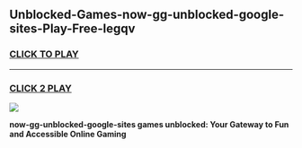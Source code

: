 
## Unblocked-Games-now-gg-unblocked-google-sites-Play-Free-legqv
<h3>
<a href="https://premium76.site?title=now-gg-unblocked-google-sites&ref=23A">CLICK TO PLAY</a></h3>
<hr>

<h3>
<a href="https://premium76.site?title=now-gg-unblocked-google-sites&ref=23A">CLICK 2 PLAY</a>
  
</h3>

<a href="https://premium76.site?title=now-gg-unblocked-google-sites&ref=23A"><img src="https://clearcache.store/games.png"></a>


**now-gg-unblocked-google-sites games unblocked: Your Gateway to Fun and Accessible Online Gaming**
